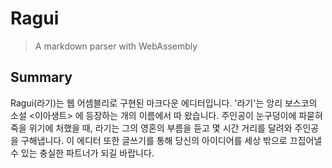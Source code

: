 # Ragui

> A markdown parser with WebAssembly

## Summary

Ragui(라기)는 웹 어셈블리로 구현된 마크다운 에디터입니다. '라기'는 앙리 보스코의 소설 <이아생트> 에 등장하는 개의 이름에서 따 왔습니다. 주인공이 눈구덩이에 파묻혀 죽을 위기에 처했을 때, 라기는 그의 영혼의 부름을 듣고 몇 시간 거리를 달려와 주인공을 구해냅니다. 이 에디터 또한 글쓰기를 통해 당신의 아이디어를 세상 밖으로 끄집어낼 수 있는 충실한 파트너가 되길 바랍니다.

